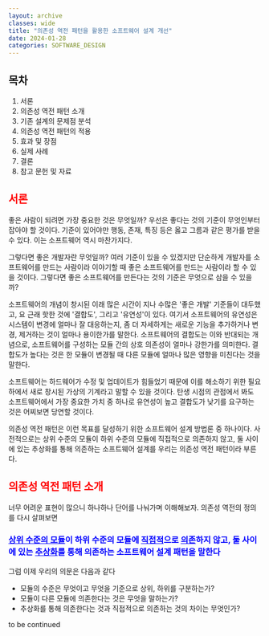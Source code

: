 ```yaml
---
layout: archive
classes: wide
title: "의존성 역전 패턴을 활용한 소프트웨어 설계 개선"
date: 2024-01-28
categories: SOFTWARE_DESIGN
---
```


## 목차

1. 서론
2. 의존성 역전 패턴 소개
3. 기존 설계의 문제점 분석
4. 의존성 역전 패턴의 적용
5. 효과 및 장점
6. 실제 사례
7. 결론
8. 참고 문헌 및 자료

## <span style="color:red"> 서론

좋은 사람이 되려면 가장 중요한 것은 무엇일까? 우선은 좋다는 것의 기준이 무엇인부터 잡아야 할 것이다. 기준이 있어야만 행동, 존재, 특징 등은 옳고 그름과 같은 평가를 받을 수 있다. 이는 소프트웨어 역시 마찬가지다.

그렇다면 좋은 개발자란 무엇일까? 여러 기준이 있을 수 있겠지만 단순하게 개발자를 소프트웨어를 만드는 사람이라 이야기할 때 좋은 소프트웨어를 만드는 사람이라 할 수 있을 것이다. 그렇다면 좋은 소프트웨어를 만든다는 것의 기준은 무엇으로 삼을 수 있을까?

소프트웨어의 개념이 창시된 이래 많은 시간이 지나 수많은 '좋은 개발' 기준들이 대두했고, 요 근래 핫한 것에 '결합도', 그리고 '유연성'이 있다. 여기서 소프트웨어의 유연성은 시스템이 변경에 얼마나 잘 대응하는지, 좀 더 자세하게는 새로운 기능을 추가하거나 변경, 제거하는 것이 얼마나 용이한가를 말한다. 소프트웨어의 결합도는 이와 반대되는 개념으로, 소프트웨어를 구성하는 모듈 간의 상호 의존성이 얼마나 강한가를 의미한다. 결합도가 높다는 것은 한 모듈이 변경될 때 다른 모듈에 얼마나 많은 영향을 미친다는 것을 말한다.

소프트웨어는 하드웨어가 수정 및 업데이트가 힘들었기 때문에 이를 해소하기 위한 필요하에서 새로 창시된 가상의 기계라고 말할 수 있을 것이다. 탄생 시점의 관점에서 봐도 소프트웨어에서 가장 중요한 가치 중 하나로 유연성이 높고 결합도가 낮기를 요구하는 것은 어찌보면 당연할 것이다.

의존성 역전 패턴은 이런 목표를 달성하기 위한 소프트웨어 설계 방법론 중 하나이다. 사전적으로는 상위 수준의 모듈이 하위 수준의 모듈에 직접적으로 의존하지 않고, 둘 사이에 있는 추상화를 통해 의존하는 소프트웨어 설계를 우리는 의존성 역전 패턴이라 부른다.

## <span style="color:red">의존성 역전 패턴 소개

너무 어려운 표현이 많으니 하나하나 단어를 나눠가며 이해해보자. 의존성 역전의 정의를 다시 살펴보면

### <span style="color:blue"> <u>상위 수준의 모듈</u>이 하위 수준의 모듈에 <u>직접적</u>으로 <u>의존</u>하지 않고, 둘 사이에 있는 <u>추상화</u>를 통해 의존하는 소프트웨어 설계 패턴을 말한다

그럼 이제 우리의 의문은 다음과 같다

* 모듈의 수준은 무엇이고 무엇을 기준으로 상위, 하위를 구분하는가?
* 모듈이 다른 모듈에 의존한다는 것은 무엇을 말하는가?
* 추상화를 통해 의존한다는 것과 직접적으로 의존하는 것의 차이는 무엇인가?

to be continued